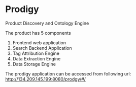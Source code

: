 # Prodigy
Product Discovery and Ontology Engine

The product has 5 components
1. Frontend web application
2. Search Backend Application
3. Tag Attribution Engine
4. Data Extraction Engine
5. Data Storage Engine

The prodigy application can be accessed from following url:
http://134.209.145.199:8080/prodgy/#/

